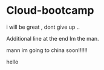 # Cloud-bootcamp

i will be great , dont give up .. 

Additional line at the end
Im the man.

mann im going to china soon!!!!!!


hello 